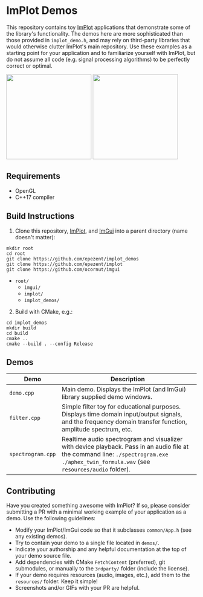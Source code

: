 # ImPlot Demos

This repository contains toy [ImPlot](https://github.com/epezent/implot) applications that demonstrate some of the library's functionality. The demos here are more sophisticated than those provided in `implot_demo.h`, and may rely on third-party libraries that would otherwise clutter ImPlot's main repository. Use these examples as a starting point for your application and to familiarize yourself with ImPlot, but do not assume all code (e.g. signal processing algorithms) to be perfectly correct or optimal.

<img src="https://raw.githubusercontent.com/epezent/implot_demos/master/screenshots/filt.png" height="225"> <img src="https://github.com/epezent/implot_demos/blob/master/screenshots/spec.png" height="225">



## Requirements

- OpenGL
- C++17 compiler

## Build Instructions
1. Clone this repository, [ImPlot](https://github.com/epezent/implot), and [ImGui](https://github.com/ocornut/imgui) into a parent directory (name doesn't matter):

```shell
mkdir root
cd root
git clone https://github.com/epezent/implot_demos
git clone https://github.com/epezent/implot
git clone https://github.com/ocornut/imgui
```

- `root/`
    - `imgui/`
    - `implot/`
    - `implot_demos/`
2. Build with CMake, e.g.:
```shell
cd implot_demos
mkdir build
cd build
cmake ..
cmake --build . --config Release
```

## Demos

|Demo|Description|
|---|---|
|`demo.cpp`|Main demo. Displays the ImPlot (and ImGui) library supplied demo windows.|
|`filter.cpp`|Simple filter toy for educational purposes. Displays time domain input/output signals, and the frequency domain transfer function, amplitude spectrum, etc.|
|`spectrogram.cpp`|Realtime audio spectrogram and visualizer with device playback. Pass in an audio file at the command line: `./spectrogram.exe ./aphex_twin_formula.wav` (see `resources/audio` folder).|

## Contributing

Have you created something awesome with ImPlot? If so, please consider submitting a PR with a minimal working example of your application as a demo. Use the following guidelines:

- Modify your ImPlot/ImGui code so that it subclasses `common/App.h` (see any existing demos).
- Try to contain your demo to a single file located in `demos/`.
- Indicate your authorship and any helpful documentation at the top of your demo source file.
- Add dependencies with CMake `FetchContent` (preferred), git submodules, or manually to the `3rdparty/` folder (include the license).
- If your demo requires resources (audio, images, etc.), add them to the `resources/` folder. Keep it simple!
- Screenshots and/or GIFs with your PR are helpful.
